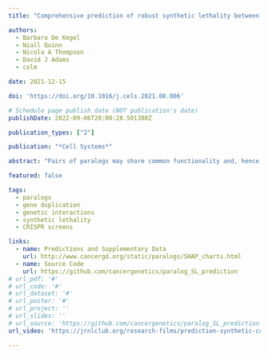 ```yaml
---
title: "Comprehensive prediction of robust synthetic lethality between paralog pairs in cancer cell lines"

authors: 
  - Barbara De Kegel
  - Niall Quinn 
  - Nicola A Thompson 
  - David J Adams
  - colm

date: 2021-12-15

doi: 'https://doi.org/10.1016/j.cels.2021.08.006'

# Schedule page publish date (NOT publication's date)
publishDate: 2022-09-06T20:00:28.501308Z

publication_types: ["2"]

publication: "*Cell Systems*"

abstract: "Pairs of paralogs may share common functionality and, hence, display synthetic lethal interactions. As the majority of human genes have an identifiable paralog, exploiting synthetic lethality between paralogs may be a broadly applicable approach for targeting gene loss in cancer. However, only a biased subset of human paralog pairs has been tested for synthetic lethality to date. Here, by analyzing genome-wide CRISPR screens and molecular profiles of over 700 cancer cell lines, we identify features predictive of synthetic lethality between paralogs, including shared protein-protein interactions and evolutionary conservation. We develop a machine-learning classifier based on these features to predict which paralog pairs are most likely to be synthetic lethal and to explain why. We show that our classifier accurately predicts the results of combinatorial CRISPR screens in cancer cell lines and furthermore can distinguish pairs that are synthetic lethal in multiple cell lines from those that are cell-line specific. A record of this paper's transparent peer review process is included in the supplemental information."

featured: false

tags:
  - paralogs
  - gene duplication
  - genetic interactions
  - synthetic lethality
  - CRISPR screens

links:
  - name: Predictions and Supplementary Data
    url: http://www.cancergd.org/static/paralogs/SHAP_charts.html
  - name: Source Code
    url: https://github.com/cancergenetics/paralog_SL_prediction
# url_pdf: '#'
# url_code: '#'
# url_dataset: '#'
# url_poster: '#'
# url_project: ''
# url_slides: ''
# url_source: 'https://github.com/cancergenetics/paralog_SL_prediction'
url_video: 'https://jrnlclub.org/research-films/prediction-synthetic-cancer'

---
```



